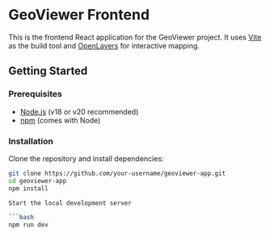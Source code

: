 # GeoViewer Frontend

This is the frontend React application for the GeoViewer project. It uses [Vite](https://vitejs.dev/) as the build tool and [OpenLayers](https://openlayers.org/) for interactive mapping.

## Getting Started

### Prerequisites

- [Node.js](https://nodejs.org/) (v18 or v20 recommended)
- [npm](https://www.npmjs.com/) (comes with Node)

### Installation

Clone the repository and install dependencies:

```bash
git clone https://github.com/your-username/geoviewer-app.git
cd geoviewer-app
npm install

Start the local development server

```bash
npm run dev


